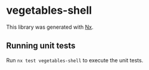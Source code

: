 # vegetables-shell

This library was generated with [Nx](https://nx.dev).

## Running unit tests

Run `nx test vegetables-shell` to execute the unit tests.
